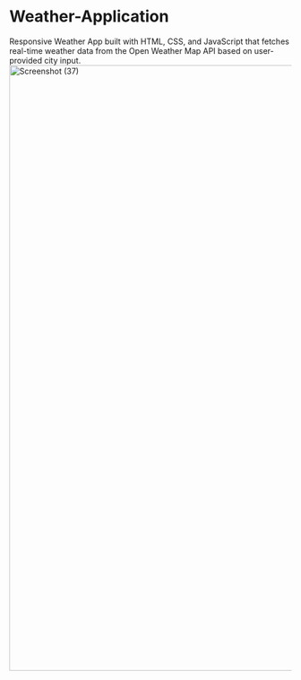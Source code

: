 # Weather-Application
Responsive Weather App built with HTML, CSS, and JavaScript that fetches real-time weather data from the Open Weather Map API based on user-provided city input.
<img width="1920" height="1080" alt="Screenshot (37)" src="https://github.com/user-attachments/assets/8b87aed8-c47b-4845-958c-5d4ce66c3c47" />

